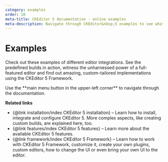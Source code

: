 ```yaml
---
category: examples
order: 10
meta-title: CKEditor 5 documentation - online examples
meta-description: Navigate through CKEditor&nbsp;5 examples to see what you are able to create using this rich text editing framework.
---
```


# Examples

Check out these examples of different editor integrations. See the predefined builds in action, witness the unharnessed power of a full-featured editor and find out amazing, custom-tailored implementations using the CKEditor&nbsp;5 Framework.

<span class="navigation-hint_mobile">
<info-box>
	Use the **main menu button in the upper-left corner** to navigate through the documentation.
</info-box>
</span>

**Related links**

 * {@link installation/index CKEditor&nbsp;5 installation} &ndash; Learn how to install, integrate and configure CKEditor&nbsp;5. More complex aspects, like creating custom builds, are explained here, too.
 * {@link features/index CKEditor&nbsp;5 features} &ndash; Learn more about the available CKEditor&nbsp;5 features.
 * {@link framework/index CKEditor&nbsp;5 Framework} &ndash; Learn how to work with CKEditor&nbsp;5 Framework, customize it, create your own plugins, custom editors, how to change the UI or even bring your own UI to the editor.
